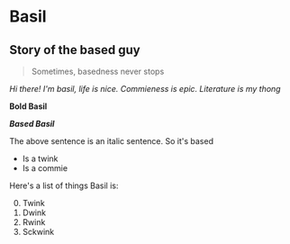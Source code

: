 # Basil

## Story of the based guy

> Sometimes, basedness never stops

*Hi there! I'm basil, life is nice. Commieness is epic. Literature is my thong*

**Bold Basil**

***Based Basil***

The above sentence is an italic sentence. So it's based

- Is a twink
- Is a commie

Here's a list of things Basil is:

0. Twink
0. Dwink
0. Rwink
0. Sckwink
